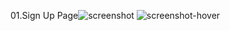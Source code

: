 01.Sign Up Page![screenshot](https://github.com/user-attachments/assets/f4936048-9ea6-4736-ab44-ff5e824544b3)
![screenshot-hover](https://github.com/user-attachments/assets/46cfc02f-c1f3-4d3e-80cf-2aa8e93b0366)
